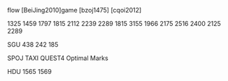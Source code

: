 flow
[BeiJing2010]game
[bzoj1475]
[cqoi2012]

1325
1459
1797
1815
2112
2239
2289
1815
3155
1966
2175
2516
2400
2125
2289

SGU  438  242 185

SPOJ  TAXI   QUEST4   Optimal Marks

HDU 1565 1569 
